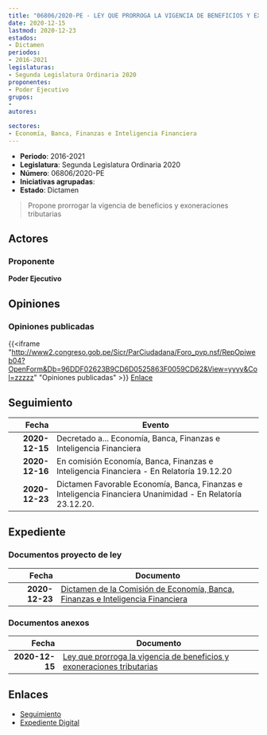 ```yaml
---
title: "06806/2020-PE - LEY QUE PRORROGA LA VIGENCIA DE BENEFICIOS Y EXONERACIONES TRIBUTARIAS"
date: 2020-12-15
lastmod: 2020-12-23
estados:
- Dictamen
periodos:
- 2016-2021
legislaturas:
- Segunda Legislatura Ordinaria 2020
proponentes:
- Poder Ejecutivo
grupos:
- 
autores:

sectores:
- Economía, Banca, Finanzas e Inteligencia Financiera
---
```

- **Periodo**: 2016-2021
- **Legislatura**: Segunda Legislatura Ordinaria 2020
- **Número**: 06806/2020-PE
- **Iniciativas agrupadas**: 
- **Estado**: Dictamen

> Propone prorrogar la vigencia de beneficios y exoneraciones tributarias


## Actores

### Proponente

**Poder Ejecutivo**

## Opiniones

### Opiniones publicadas

{{<iframe "http://www2.congreso.gob.pe/Sicr/ParCiudadana/Foro_pvp.nsf/RepOpiweb04?OpenForm&Db=96DDF02623B9CD6D0525863F0059CD62&View=yyyy&Col=zzzzz" "Opiniones publicadas" >}}
[Enlace](http://www2.congreso.gob.pe/Sicr/ParCiudadana/Foro_pvp.nsf/RepOpiweb04?OpenForm&Db=96DDF02623B9CD6D0525863F0059CD62&View=yyyy&Col=zzzzz)


## Seguimiento

| Fecha | Evento |
|------:|--------|
| **2020-12-15** | Decretado a... Economía, Banca, Finanzas e Inteligencia Financiera |
| **2020-12-16** | En comisión Economía, Banca, Finanzas e Inteligencia Financiera - En Relatoría 19.12.20 |
| **2020-12-23** | Dictamen Favorable Economía, Banca, Finanzas e Inteligencia Financiera Unanimidad - En Relatoría 23.12.20. |

## Expediente

### Documentos proyecto de ley

| Fecha | Documento |
|------:|-----------|
| **2020-12-23** | [Dictamen de la Comisión de Economía, Banca, Finanzas e Inteligencia Financiera](http://www.leyes.congreso.gob.pe/Documentos/2016_2021/Dictamenes/Proyectos_de_Ley/06806DC09MAY20201223.pdf) |

### Documentos anexos

| Fecha | Documento |
|------:|-----------|
| **2020-12-15** | [Ley que prorroga la vigencia de beneficios y exoneraciones tributarias](http://www.leyes.congreso.gob.pe/Documentos/2016_2021/Proyectos_de_Ley_y_de_Resoluciones_Legislativas/PL06806-20201215.pdf) |

## Enlaces

- [Seguimiento](http://www2.congreso.gob.pe/Sicr/TraDocEstProc/CLProLey2016.nsf/f7fff46988ca05b1052578e100829cc7/99c44ce25e4577b70525863f005e9fc8?OpenDocument)
- [Expediente Digital](http://www2.congreso.gob.pe/Sicr/TraDocEstProc/Expvirt_2011.nsf/visbusqptramdoc1621/06806?opendocument)

